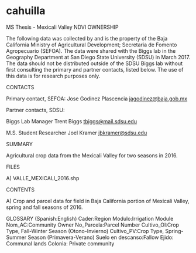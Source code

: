 # cahuilla
MS Thesis - Mexicali Valley NDVI
OWNERSHIP

The following data was collected by and is the property of the Baja California Ministry of Agricultural Development; Secretaria de Fomento Agropecuario (SEFOA). The data were shared with the Biggs lab in the Geography Department at San Diego State University (SDSU) in March 2017. The data should not be distributed outside of the SDSU Biggs lab without first consulting the primary and partner contacts, listed below. The use of this data is for research purposes only.

CONTACTS

Primary contact, SEFOA:
Jose Godinez Plascencia
jagodinez@baja.gob.mx

Partner contacts, SDSU:

Biggs Lab Manager
Trent Biggs
tbiggs@mail.sdsu.edu

M.S. Student Researcher
Joel Kramer
jbkramer@sdsu.edu

SUMMARY

Agricultural crop data from the Mexicali Valley for two seasons in 2016.

FILES

A) VALLE_MEXICALI_2016.shp

CONTENTS

A) Crop and parcel data for field in Baja California portion of Mexicali Valley, spring and fall seasons of 2016.

GLOSSARY
(Spanish:English)
Cader:Region
Modulo:Irrigation Module
Nom_AC:Community Owner
No_Parcela:Parcel Number
Cultivo_OI:Crop Type, Fall-Winter Season (Otono-Invierno)
Cultivo_PV:Crop Type, Spring-Summer Season (Primavera-Verano)
Suelo en descanso:Fallow
Ejido: Communal lands
Colonia: Private community
